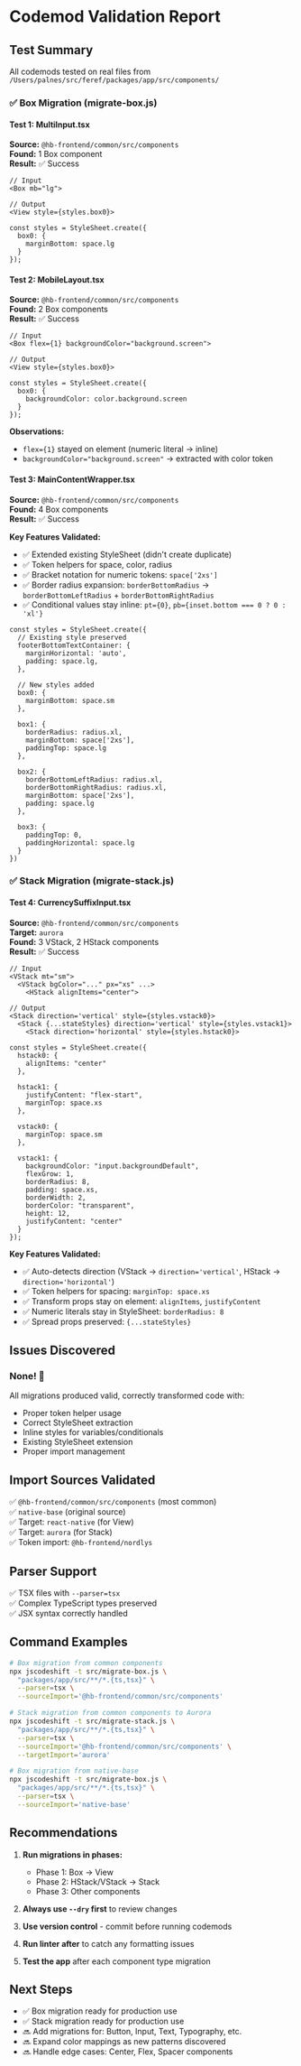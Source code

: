 # Codemod Validation Report

## Test Summary

All codemods tested on real files from `/Users/palnes/src/feref/packages/app/src/components/`

### ✅ Box Migration (migrate-box.js)

#### Test 1: MultiInput.tsx
**Source:** `@hb-frontend/common/src/components`  
**Found:** 1 Box component  
**Result:** ✅ Success

```tsx
// Input
<Box mb="lg">

// Output
<View style={styles.box0}>

const styles = StyleSheet.create({
  box0: {
    marginBottom: space.lg
  }
});
```

#### Test 2: MobileLayout.tsx
**Source:** `@hb-frontend/common/src/components`  
**Found:** 2 Box components  
**Result:** ✅ Success

```tsx
// Input
<Box flex={1} backgroundColor="background.screen">

// Output
<View style={styles.box0}>

const styles = StyleSheet.create({
  box0: {
    backgroundColor: color.background.screen
  }
});
```

**Observations:**
- `flex={1}` stayed on element (numeric literal → inline)
- `backgroundColor="background.screen"` → extracted with color token

#### Test 3: MainContentWrapper.tsx
**Source:** `@hb-frontend/common/src/components`  
**Found:** 4 Box components  
**Result:** ✅ Success

**Key Features Validated:**
- ✅ Extended existing StyleSheet (didn't create duplicate)
- ✅ Token helpers for space, color, radius
- ✅ Bracket notation for numeric tokens: `space['2xs']`
- ✅ Border radius expansion: `borderBottomRadius` → `borderBottomLeftRadius` + `borderBottomRightRadius`
- ✅ Conditional values stay inline: `pt={0}`, `pb={inset.bottom === 0 ? 0 : 'xl'}`

```tsx
const styles = StyleSheet.create({
  // Existing style preserved
  footerBottomTextContainer: {
    marginHorizontal: 'auto',
    padding: space.lg,
  },

  // New styles added
  box0: {
    marginBottom: space.sm
  },

  box1: {
    borderRadius: radius.xl,
    marginBottom: space['2xs'],
    paddingTop: space.lg
  },

  box2: {
    borderBottomLeftRadius: radius.xl,
    borderBottomRightRadius: radius.xl,
    marginBottom: space['2xs'],
    padding: space.lg
  },

  box3: {
    paddingTop: 0,
    paddingHorizontal: space.lg
  }
})
```

### ✅ Stack Migration (migrate-stack.js)

#### Test 4: CurrencySuffixInput.tsx
**Source:** `@hb-frontend/common/src/components`  
**Target:** `aurora`  
**Found:** 3 VStack, 2 HStack components  
**Result:** ✅ Success

```tsx
// Input
<VStack mt="sm">
  <VStack bgColor="..." px="xs" ...>
    <HStack alignItems="center">

// Output
<Stack direction='vertical' style={styles.vstack0}>
  <Stack {...stateStyles} direction='vertical' style={styles.vstack1}>
    <Stack direction='horizontal' style={styles.hstack0}>

const styles = StyleSheet.create({
  hstack0: {
    alignItems: "center"
  },

  hstack1: {
    justifyContent: "flex-start",
    marginTop: space.xs
  },

  vstack0: {
    marginTop: space.sm
  },

  vstack1: {
    backgroundColor: "input.backgroundDefault",
    flexGrow: 1,
    borderRadius: 8,
    padding: space.xs,
    borderWidth: 2,
    borderColor: "transparent",
    height: 12,
    justifyContent: "center"
  }
});
```

**Key Features Validated:**
- ✅ Auto-detects direction (VStack → `direction='vertical'`, HStack → `direction='horizontal'`)
- ✅ Token helpers for spacing: `marginTop: space.xs`
- ✅ Transform props stay on element: `alignItems`, `justifyContent`
- ✅ Numeric literals stay in StyleSheet: `borderRadius: 8`
- ✅ Spread props preserved: `{...stateStyles}`

## Issues Discovered

### None! 🎉

All migrations produced valid, correctly transformed code with:
- Proper token helper usage
- Correct StyleSheet extraction
- Inline styles for variables/conditionals
- Existing StyleSheet extension
- Proper import management

## Import Sources Validated

✅ `@hb-frontend/common/src/components` (most common)  
✅ `native-base` (original source)  
✅ Target: `react-native` (for View)  
✅ Target: `aurora` (for Stack)  
✅ Token import: `@hb-frontend/nordlys`

## Parser Support

✅ TSX files with `--parser=tsx`  
✅ Complex TypeScript types preserved  
✅ JSX syntax correctly handled

## Command Examples

```bash
# Box migration from common components
npx jscodeshift -t src/migrate-box.js \
  "packages/app/src/**/*.{ts,tsx}" \
  --parser=tsx \
  --sourceImport='@hb-frontend/common/src/components'

# Stack migration from common components to Aurora
npx jscodeshift -t src/migrate-stack.js \
  "packages/app/src/**/*.{ts,tsx}" \
  --parser=tsx \
  --sourceImport='@hb-frontend/common/src/components' \
  --targetImport='aurora'

# Box migration from native-base
npx jscodeshift -t src/migrate-box.js \
  "packages/app/src/**/*.{ts,tsx}" \
  --parser=tsx \
  --sourceImport='native-base'
```

## Recommendations

1. **Run migrations in phases:**
   - Phase 1: Box → View
   - Phase 2: HStack/VStack → Stack
   - Phase 3: Other components

2. **Always use `--dry` first** to review changes

3. **Use version control** - commit before running codemods

4. **Run linter after** to catch any formatting issues

5. **Test the app** after each component type migration

## Next Steps

- ✅ Box migration ready for production use
- ✅ Stack migration ready for production use
- 🔜 Add migrations for: Button, Input, Text, Typography, etc.
- 🔜 Expand color mappings as new patterns discovered
- 🔜 Handle edge cases: Center, Flex, Spacer components
